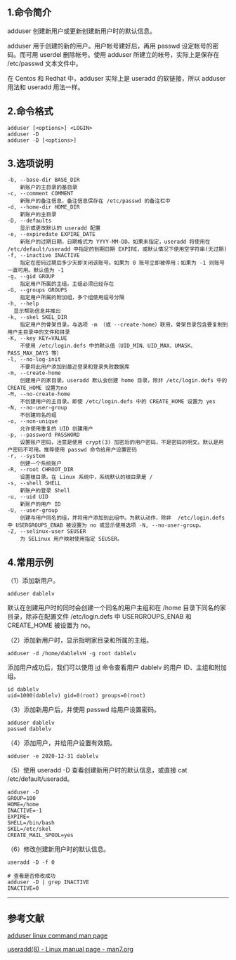 ## 1.命令简介
adduser 创建新用户或更新创建新用户时的默认信息。

adduser 用于创建的新的用户。用户帐号建好后，再用 passwd 设定帐号的密码。而可用 userdel 删除帐号。使用 adduser 所建立的帐号，实际上是保存在 /etc/passwd 文本文件中。

在 Centos 和 Redhat 中，adduser 实际上是 useradd 的软链接，所以 adduser 用法和 useradd 用法一样。
## 2.命令格式
```shell
adduser [<options>] <LOGIN>
adduser -D
adduser -D [<options>]
```
## 3.选项说明
```
-b, --base-dir BASE_DIR
	新账户的主目录的基目录
-c, --comment COMMENT
	新账户的备注信息，备注信息保存在 /etc/passwd 的备注栏中
-d, --home-dir HOME_DIR
	新账户的主目录
-D, --defaults
	显示或更改默认的 useradd 配置
-e, --expiredate EXPIRE_DATE
	新账户的过期日期，日期格式为 YYYY-MM-DD。如果未指定，useradd 将使用在 /etc/default/useradd 中指定的到期日期 EXPIRE，或默认情况下使用空字符串(无过期)
-f, --inactive INACTIVE
	指定在密码过期后多少天即关闭该账号。如果为 0 账号立即被停用；如果为 -1 则账号一直可用。默认值为 -1
-g, --gid GROUP
	指定用户所属的主组。主组必须已经存在
-G, --groups GROUPS
	指定用户所属的附加组，多个组使用逗号分隔
-h, --help
  显示帮助信息并推出
-k, --skel SKEL_DIR
	指定用户的骨架目录。与选项 -m （或 --create-home）联用，骨架目录包含要复制到用户主目录中的文件和目录
-K, --key KEY=VALUE
	不使用 /etc/login.defs 中的默认值（UID_MIN、UID_MAX、UMASK、PASS_MAX_DAYS 等）
-l, --no-log-init
	不要将此用户添加到最近登录和登录失败数据库
-m, --create-home
	创建用户的家目录。useradd 默认会创建 home 目录，除非 /etc/login.defs 中的 CREATE_HOME 设置为no
-M, --no-create-home
	不创建用户的主目录。即使 /etc/login.defs 中的 CREATE_HOME 设置为 yes
-N, --no-user-group
	不创建同名的组
-o, --non-unique
 	允许使用重复的 UID 创建用户
-p, --password PASSWORD 
 	设置账户密码，注意是使用 crypt(3) 加密后的用户密码，不是密码的明文。默认是用户密码不可用。推荐使用 passwd 命令给用户设置密码
-r, --system
  	创建一个系统账户
-R, --root CHROOT_DIR
	设置根目录。在 Linux 系统中，系统默认的根目录是 /
-s, --shell SHELL 
	新账户的登录 Shell
-u, --uid UID
	新账户的用户 ID
-U, --user-group
	创建与用户同名的组，并将用户添加到此组中。为默认动作，除非  /etc/login.defs 中 USERGROUPS_ENAB 被设置为 no 或显示使用选项 -N, --no-user-group。
-Z, --selinux-user SEUSER
	为 SELinux 用户映射使用指定 SEUSER。
```
## 4.常用示例
（1）添加新用户。
```shell
adduser dablelv
```
默认在创建用户时的同时会创建一个同名的用户主组和在 /home 目录下同名的家目录，除非在配置文件 /etc/login.defs 中 USERGROUPS_ENAB 和 CREATE_HOME 被设置为 no。

（2）添加新用户时，显示指明家目录和所属的主组。
```shell
adduser -d /home/dablelvH -g root dablelv
```
添加用户成功后，我们可以使用 [id](https://dablelv.blog.csdn.net/article/details/102845312) 命令查看用户 dablelv 的用户 ID、主组和附加组。
```shell
id dablelv
uid=1000(dablelv) gid=0(root) groups=0(root)
```

（3）添加新用户后，并使用 passwd 给用户设置密码。
```shell
adduser dablelv
passwd dablelv
```

（4）添加用户，并给用户设置有效期。
```shell
adduser -e 2020-12-31 dablelv
```
（5）使用 useradd -D 查看创建新用户时的默认信息，或直接 cat /etc/default/useradd。
```shell
adduser -D
GROUP=100
HOME=/home
INACTIVE=-1
EXPIRE=
SHELL=/bin/bash
SKEL=/etc/skel
CREATE_MAIL_SPOOL=yes
```
（6）修改创建新用户时的默认信息。
```shell
useradd -D -f 0

# 查看是否修改成功
adduser -D | grep INACTIVE
INACTIVE=0
```

---
## 参考文献
[adduser linux command man page](https://www.commandlinux.com/man-page/man8/adduser.8.html)

[useradd(8) - Linux manual page - man7.org](https://man7.org/linux/man-pages/man8/useradd.8.html)

<Vssue title="adduser" />